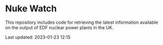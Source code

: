 # Nuke Watch

This repository includes code for retrieving the latest information available on the output of EDF nuclear power plants in the UK.

Last updated: 2023-01-23 12:15
